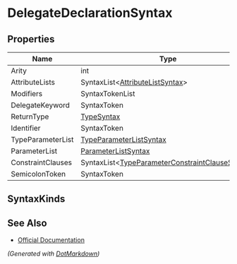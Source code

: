 # DelegateDeclarationSyntax

## Properties

| Name              | Type                                                              |
| ----------------- | ----------------------------------------------------------------- |
| Arity             | int                                                               |
| AttributeLists    | SyntaxList\<[AttributeListSyntax](SyntaxList.md)>                 |
| Modifiers         | SyntaxTokenList                                                   |
| DelegateKeyword   | SyntaxToken                                                       |
| ReturnType        | [TypeSyntax](TypeSyntax.md)                                       |
| Identifier        | SyntaxToken                                                       |
| TypeParameterList | [TypeParameterListSyntax](TypeParameterListSyntax.md)             |
| ParameterList     | [ParameterListSyntax](ParameterListSyntax.md)                     |
| ConstraintClauses | SyntaxList\<[TypeParameterConstraintClauseSyntax](SyntaxList.md)> |
| SemicolonToken    | SyntaxToken                                                       |

## SyntaxKinds

## See Also

* [Official Documentation](https://docs.microsoft.com/en-us/dotnet/api/microsoft.codeanalysis.csharp.syntax.delegatedeclarationsyntax)


*\(Generated with [DotMarkdown](http://github.com/JosefPihrt/DotMarkdown)\)*